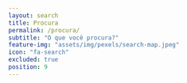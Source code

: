 ```yaml
---
layout: search
title: Procura
permalink: /procura/
subtitle: "O que você procura?"
feature-img: "assets/img/pexels/search-map.jpeg"
icon: "fa-search"
excluded: true
position: 9
---
```

